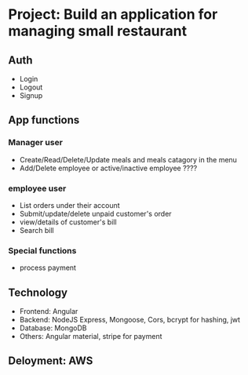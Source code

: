 # Project: Build an application for managing small restaurant

## Auth

- Login
- Logout
- Signup

## App functions

### Manager user

- Create/Read/Delete/Update meals and meals catagory in the menu
- Add/Delete employee or active/inactive employee ????

### employee user

- List orders under their account
- Submit/update/delete unpaid customer's order
- view/details of customer's bill
- Search bill

### Special functions

- process payment

## Technology

- Frontend: Angular
- Backend: NodeJS Express, Mongoose, Cors, bcrypt for hashing, jwt
- Database: MongoDB
- Others: Angular material, stripe for payment

## Deloyment: AWS
